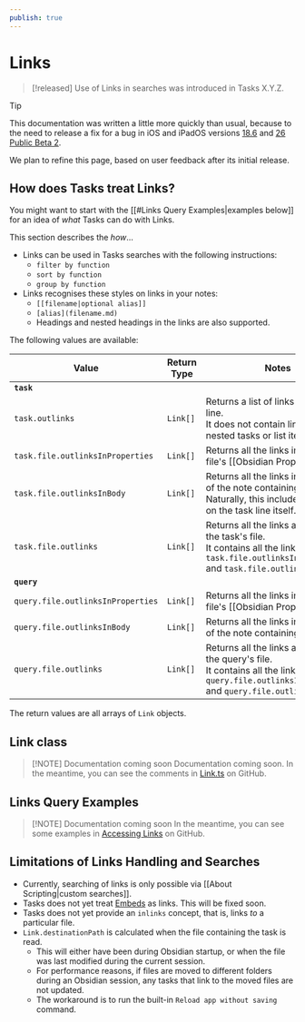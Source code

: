 ```yaml
---
publish: true
---
```


# Links

> [!released]
> Use of Links in searches was introduced in Tasks X.Y.Z.

> [!Tip]
> This documentation was written a little more quickly than usual, because to the need to release a fix for a bug in iOS and iPadOS versions [18.6](https://github.com/obsidian-tasks-group/obsidian-tasks/issues/3546) and [26 Public Beta 2](https://github.com/obsidian-tasks-group/obsidian-tasks/issues/3560).
>
> We plan to refine this page, based on user feedback after its initial release.

## How does Tasks treat Links?

You might want to start with the [[#Links Query Examples|examples below]] for an idea of *what* Tasks can do with Links.

This section describes the *how*...

- Links can be used in Tasks searches with the following instructions:
  - `filter by function`
  - `sort by function`
  - `group by function`
- Links recognises these styles on links in your notes:
  - `[[filename|optional alias]]`
  - `[alias](filename.md)`
  - Headings and nested headings in the links are also supported.

The following values are available:

| Value                             | Return Type | Notes                                                                                                                                                 |
| --------------------------------- | ----------- | ----------------------------------------------------------------------------------------------------------------------------------------------------- |
| **`task`**                        |             |                                                                                                                                                       |
| `task.outlinks`                   | `Link[]`    | Returns a list of links in the task's line.<br>It does not contain links in any nested tasks or list items.                                           |
| `task.file.outlinksInProperties`  | `Link[]`    | Returns all the links in the task file's [[Obsidian Properties]].                                                                                     |
| `task.file.outlinksInBody`        | `Link[]`    | Returns all the links in the body of the note containing the task.<br>Naturally, this includes any links on the task line itself.                     |
| `task.file.outlinks`              | `Link[]`    | Returns all the links anywhere in the task's file.<br>It contains all the links in `task.file.outlinksInProperties` and `task.file.outlinksInBody`.   |
| **`query`**                       |             |                                                                                                                                                       |
| `query.file.outlinksInProperties` | `Link[]`    | Returns all the links in the query file's [[Obsidian Properties]].                                                                                    |
| `query.file.outlinksInBody`       | `Link[]`    | Returns all the links in the body of the note containing the query.                                                                                   |
| `query.file.outlinks`             | `Link[]`    | Returns all the links anywhere in the query's file.<br>It contains all the links in `query.file.outlinksInProperties` and `query.file.outlinksInBody` |

The return values are all arrays of `Link` objects.

## Link class

> [!NOTE] Documentation coming soon
> Documentation coming soon. In the meantime, you can see the comments in [Link.ts](https://github.com/obsidian-tasks-group/obsidian-tasks/blob/main/src/Task/Link.ts) on GitHub.

## Links Query Examples

> [!NOTE] Documentation coming soon
> In the meantime, you can see some examples in [Accessing Links](https://github.com/obsidian-tasks-group/obsidian-tasks/blob/main/resources/sample_vaults/Tasks-Demo/How%20To/Access%20links.md) on GitHub.

## Limitations of Links Handling and Searches

- Currently, searching of links is only possible via [[About Scripting|custom searches]].
- Tasks does not yet treat [Embeds](https://help.obsidian.md/embeds) as links. This will be fixed soon.
- Tasks does not yet provide an `inlinks` concept, that is, links *to* a particular file.
- `Link.destinationPath` is calculated when the file containing the task is read.
  - This will either have been during Obsidian startup, or when the file was last modified during the current session.
  - For performance reasons, if files are moved to different folders during an Obsidian session, any tasks that link to the moved files are not updated.
  - The workaround is to run the built-in `Reload app without saving` command.
